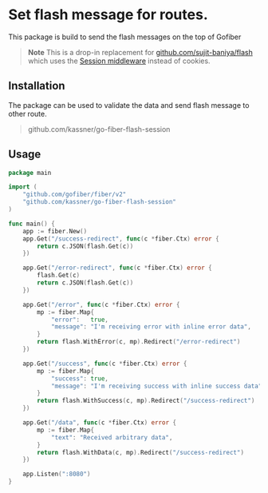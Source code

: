 # Set flash message for routes.

This package is build to send the flash messages on the top of Gofiber

> **Note**
> This is a drop-in replacement for [github.com/sujit-baniya/flash](https://github.com/sujit-baniya/flash) which uses the [Session middleware](https://docs.gofiber.io/api/middleware/session/) instead of cookies.

## Installation
The package can be used to validate the data and send flash message to other route.
> github.com/kassner/go-fiber-flash-session


## Usage

```go
package main

import (
	"github.com/gofiber/fiber/v2"
	"github.com/kassner/go-fiber-flash-session"
)

func main() {
	app := fiber.New()
	app.Get("/success-redirect", func(c *fiber.Ctx) error {
		return c.JSON(flash.Get(c))
	})

	app.Get("/error-redirect", func(c *fiber.Ctx) error {
		flash.Get(c)
		return c.JSON(flash.Get(c))
	})

	app.Get("/error", func(c *fiber.Ctx) error {
		mp := fiber.Map{
			"error":   true,
			"message": "I'm receiving error with inline error data",
		}
		return flash.WithError(c, mp).Redirect("/error-redirect")
	})

	app.Get("/success", func(c *fiber.Ctx) error {
		mp := fiber.Map{
			"success": true,
			"message": "I'm receiving success with inline success data",
		}
		return flash.WithSuccess(c, mp).Redirect("/success-redirect")
	})

	app.Get("/data", func(c *fiber.Ctx) error {
		mp := fiber.Map{
			"text": "Received arbitrary data",
		}
		return flash.WithData(c, mp).Redirect("/success-redirect")
	})

	app.Listen(":8080")
}

```
